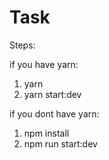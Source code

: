 # Task

Steps:

if you have yarn:

1. yarn
2. yarn start:dev

if you dont have yarn:

1. npm install
2. npm run start:dev
